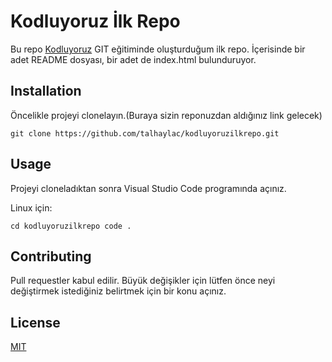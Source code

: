 # Kodluyoruz İlk Repo

Bu repo [Kodluyoruz](https://kodluyoruz.org/tr/kodluyoruz/) GIT eğitiminde oluşturduğum ilk repo. İçerisinde bir adet README dosyası, bir adet de index.html bulunduruyor. 

## Installation

Öncelikle projeyi clonelayın.(Buraya sizin reponuzdan aldığınız link gelecek)

`git clone https://github.com/talhaylac/kodluyoruzilkrepo.git`

## Usage

Projeyi cloneladıktan sonra Visual Studio Code programında açınız.

Linux için:

`cd kodluyoruzilkrepo
code .`

## Contributing

Pull requestler kabul edilir. Büyük değişikler için lütfen önce neyi değiştirmek istediğiniz belirtmek için bir konu açınız.

## License
[MIT](https://choosealicense.com/licenses/mit/)